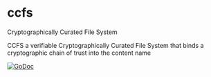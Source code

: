 ccfs
====

Cryptographically Curated File System

CCFS a verifiable Cryptographically Curated File System that 
binds a cryptographic chain of trust into the 
content name

[![GoDoc](https://godoc.org/github.com/AaronGoldman/ccfs?status.png)](https://godoc.org/github.com/AaronGoldman/ccfs)
